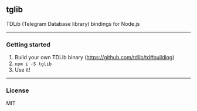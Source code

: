 ## tglib

TDLib (Telegram Database library) bindings for Node.js

-----

### Getting started

1. Build your own TDLib binary (https://github.com/tdlib/td#building)
2. `npm i -S tglib`
3. Use it!

-----

### License

MIT